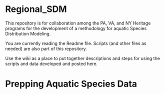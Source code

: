 # Regional_SDM

This repository is for collaboration among the PA, VA, and NY Heritage programs for the development of a methodology for aquatic Species Distribution Modeling. 

You are currently reading the Readme file. Scripts (and other files as needed) are also part of this repository.

Use the wiki as a place to put together descriptions and steps for using the scripts and data developed and posted here. 

# Prepping Aquatic Species Data

